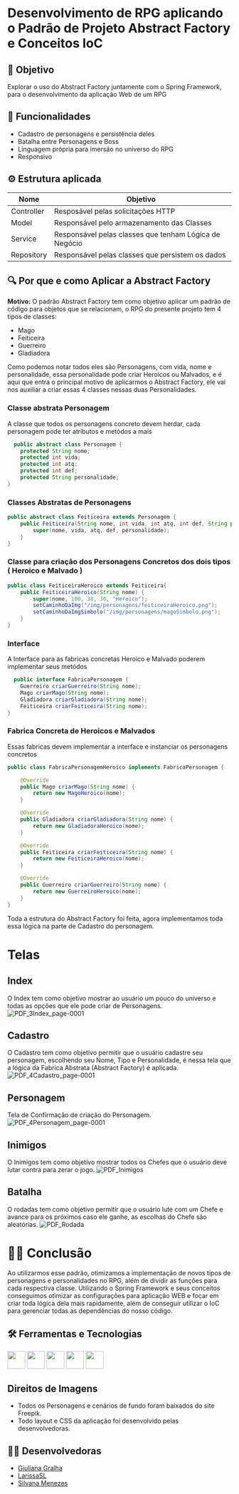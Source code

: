 
# Desenvolvimento de RPG aplicando o Padrão de Projeto Abstract Factory e Conceitos IoC


## 🏹 Objetivo
Explorar o uso do Abstract Factory juntamente com o Spring Framework, para o desenvolvimento da aplicação Web de um RPG 





## 🚀 Funcionalidades

- Cadastro de personagens e persistência deles
- Batalha entre Personagens e Boss
- Linguagem própria para imersão no universo do RPG
- Responsivo


## ⚙️ Estrutura aplicada
| Nome | Objetivo |
|-------|---------|
| Controller | Resposável pelas solicitações HTTP |
| Model | Responsável pelo armazenamento das Classes |
| Service | Responsável pelas classes que tenham Lógica de Negócio |
| Repository | Responsável pelas classes que persistem os dados |



## 🔍 Por que e como Aplicar a Abstract Factory

<b>Motivo:</b> O padrão Abstract Factory tem como objetivo aplicar um padrão de código para objetos que se relacionam, o RPG do presente projeto tem 4 tipos de classes:
- Mago
- Feiticeira
- Guerreiro
- Gladiadora

Como podemos notar todos eles são Personagens, com vida, nome e personalidade, essa personalidade pode criar Heroicos ou Malvados, e é aqui que entra o principal motivo de aplicarmos o Abstract Factory, ele vai nos auxiliar a criar essas 4 classes nessas duas Personalidades.

### Classe abstrata Personagem
A classe que todos os personagens concreto devem herdar, cada personagem pode ter atributos e metódos a mais

```java
  public abstract class Personagem {
    protected String nome;
    protected int vida;
    protected int atq;
    protected int def;
    protected String personalidade;
}
```

### Classes Abstratas de Personagens
```java
public abstract class Feiticeira extends Personagem {
    public Feiticeira(String nome, int vida, int atq, int def, String personalidade) {
        super(nome, vida, atq, def, personalidade);
    }
}
```

### Classe para criação dos Personagens Concretos dos dois tipos ( Heroico e Malvado )
```java
public class FeiticeiraHeroico extends Feiticeira{
    public FeiticeiraHeroico(String nome) {
        super(nome, 100, 38, 30, "Heroico");
        setCaminhoDaImg("/img/personagens/feiticeiraHeroico.png");
        setCaminhoDaImgSimbolo("/img/personagens/magoSimbolo.png");
    }
}
```

### Interface

A Interface para as fabricas concretas Heroico e Malvado poderem implementar seus metódos
```java
  public interface FabricaPersonagem {
    Guerreiro criarGuerreiro(String nome);
    Mago criarMago(String nome);
    Gladiadora criarGladiadora(String nome);
    Feiticeira criarFeiticeira(String nome);
}
```
### Fabrica Concreta de Heroicos e Malvados
Essas fabricas devem implementar a interface e instanciar os personagens concretos
```java
public class FabricaPersonagemHeroico implements FabricaPersonagem {

    @Override
    public Mago criarMago(String nome) {
        return new MagoHeroico(nome);
    }

    @Override
    public Gladiadora criarGladiadora(String nome) {
        return new GladiadoraHeroico(nome);
    }

    @Override
    public Feiticeira criarFeiticeira(String nome) {
        return new FeiticeiraHeroico(nome);
    }

    @Override
    public Guerreiro criarGuerreiro(String nome) {
        return new GuerreiroHeroico(nome);
    }
}
```

Toda a estrutura do Abstract Factory foi feita, agora implementamos toda essa lógica na parte de Cadastro do personagem.


# Telas
## Index
O Index tem como objetivo mostrar ao usuário um pouco do universo e todas as opções que ele pode criar de Personagens.
![PDF_3Index_page-0001](https://github.com/LarissaSL/RPG/assets/112571317/e601945a-6636-4171-baeb-960060835601)

## Cadastro
O Cadastro tem como objetivo permitir que o usuário cadastre seu personagem, escolhendo seu Nome, Tipo e Personalidade, é nessa tela que a lógica da Fabrica Abstrata (Abstract Factory) é aplicada.
![PDF_4Cadastro_page-0001](https://github.com/LarissaSL/RPG/assets/112571317/37df2b56-874f-498d-84e9-95b7d2e27fd7)

## Personagem
Tela de Confirmação de criação do Personagem.
![PDF_4Personagem_page-0001](https://github.com/LarissaSL/RPG/assets/112571317/004f68ba-3719-4c19-940e-da859a0c539f)

## Inimigos
O Inimigos tem como objetivo mostrar todos os Chefes que o usuário deve lutar contra para zerar o jogo.
![PDF_Inimigos](https://github.com/LarissaSL/RPG/assets/112571317/ce776a54-fd7d-4264-bb31-de01c816ac8f)

## Batalha
O rodadas tem como objetivo permitir que o usuário lute com um Chefe e avance para os próximos caso ele ganhe, as escolhas do Chefe são aleatórias.
![PDF_Rodada](https://github.com/LarissaSL/RPG/assets/112571317/fa47b6ee-21a1-47c6-888f-d24d000b7aa2)

# 🕵️‍♀️ Conclusão
Ao utilizarmos esse padrão, otimizamos a implementação de novos tipos de personagens e personalidades no RPG, além de dividir as funções para cada respectiva classe.
Utilizando o Spring Framework e seus conceitos conseguimos otimizar as configurações para aplicação WEB e focar em criar toda lógica dela mais rapidamente, além de conseguir utilizar o IoC para gerenciar todas as dependências do nosso código.

## 🛠 Ferramentas e Tecnologias

<img loading="lazy" src="https://cdn.jsdelivr.net/gh/devicons/devicon/icons/html5/html5-original-wordmark.svg" width="40" height="40"/> 
<img loading="lazy" src="https://cdn.jsdelivr.net/gh/devicons/devicon/icons/java/java-original.svg"  width="40" height="40"/> 
<img loading="lazy" src="https://cdn.jsdelivr.net/gh/devicons/devicon/icons/bootstrap/bootstrap-original.svg" width="40" height="40"/> 
<img loading="lazy" src="https://cdn.jsdelivr.net/gh/devicons/devicon/icons/spring/spring-original.svg" width="40" height="40"/> 
<img loading="lazy" src="https://cdn.jsdelivr.net/gh/devicons/devicon/icons/git/git-original.svg" width="40" height="40"/>

## Direitos de Imagens
- Todos os Personagens e cenários de fundo foram baixados do site Freepik.
- Todo layout e CSS da aplicação foi desenvolvido pelas desenvolvedoras.

## 👩‍💻 Desenvolvedoras

 - [Giuliana Gralha](https://github.com/Giuliana09)
 - [LarissaSL](https://github.com/LarissaSL)
 - [Silvana Menezes](https://github.com/SilvanaMenezes)

